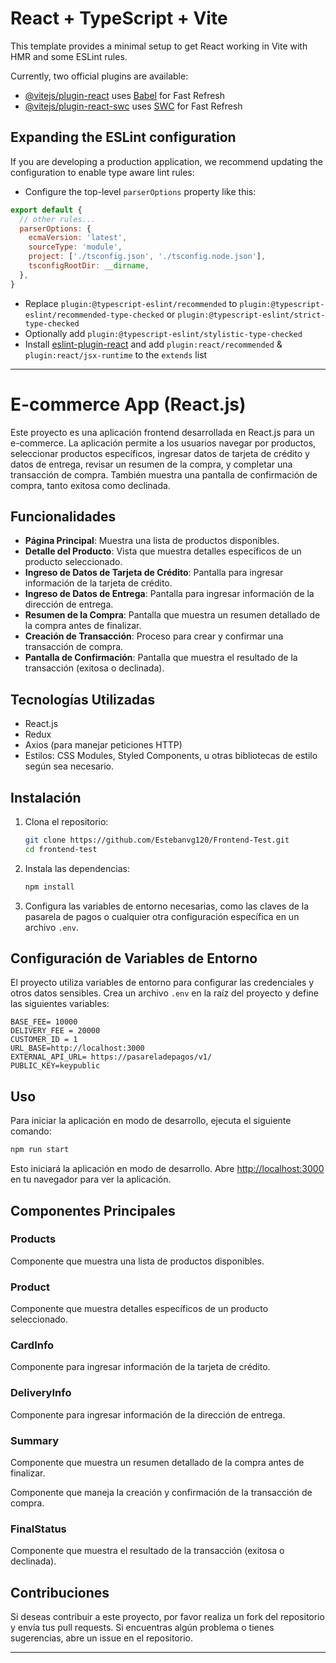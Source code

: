 # React + TypeScript + Vite

This template provides a minimal setup to get React working in Vite with HMR and some ESLint rules.

Currently, two official plugins are available:

- [@vitejs/plugin-react](https://github.com/vitejs/vite-plugin-react/blob/main/packages/plugin-react/README.md) uses [Babel](https://babeljs.io/) for Fast Refresh
- [@vitejs/plugin-react-swc](https://github.com/vitejs/vite-plugin-react-swc) uses [SWC](https://swc.rs/) for Fast Refresh

## Expanding the ESLint configuration

If you are developing a production application, we recommend updating the configuration to enable type aware lint rules:

- Configure the top-level `parserOptions` property like this:

```js
export default {
  // other rules...
  parserOptions: {
    ecmaVersion: 'latest',
    sourceType: 'module',
    project: ['./tsconfig.json', './tsconfig.node.json'],
    tsconfigRootDir: __dirname,
  },
}
```

- Replace `plugin:@typescript-eslint/recommended` to `plugin:@typescript-eslint/recommended-type-checked` or `plugin:@typescript-eslint/strict-type-checked`
- Optionally add `plugin:@typescript-eslint/stylistic-type-checked`
- Install [eslint-plugin-react](https://github.com/jsx-eslint/eslint-plugin-react) and add `plugin:react/recommended` & `plugin:react/jsx-runtime` to the `extends` list

---

# E-commerce App (React.js)

Este proyecto es una aplicación frontend desarrollada en React.js para un e-commerce. La aplicación permite a los usuarios navegar por productos, seleccionar productos específicos, ingresar datos de tarjeta de crédito y datos de entrega, revisar un resumen de la compra, y completar una transacción de compra. También muestra una pantalla de confirmación de compra, tanto exitosa como declinada.

## Funcionalidades

- **Página Principal**: Muestra una lista de productos disponibles.
- **Detalle del Producto**: Vista que muestra detalles específicos de un producto seleccionado.
- **Ingreso de Datos de Tarjeta de Crédito**: Pantalla para ingresar información de la tarjeta de crédito.
- **Ingreso de Datos de Entrega**: Pantalla para ingresar información de la dirección de entrega.
- **Resumen de la Compra**: Pantalla que muestra un resumen detallado de la compra antes de finalizar.
- **Creación de Transacción**: Proceso para crear y confirmar una transacción de compra.
- **Pantalla de Confirmación**: Pantalla que muestra el resultado de la transacción (exitosa o declinada).

## Tecnologías Utilizadas

- React.js
- Redux
- Axios (para manejar peticiones HTTP)
- Estilos: CSS Modules, Styled Components, u otras bibliotecas de estilo según sea necesario.

## Instalación

1. Clona el repositorio:

   ```bash
   git clone https://github.com/Estebanvg120/Frontend-Test.git
   cd frontend-test
   ```

2. Instala las dependencias:

   ```bash
   npm install
   ```

3. Configura las variables de entorno necesarias, como las claves de la pasarela de pagos o cualquier otra configuración específica en un archivo `.env`.

## Configuración de Variables de Entorno

El proyecto utiliza variables de entorno para configurar las credenciales y otros datos sensibles. Crea un archivo `.env` en la raíz del proyecto y define las siguientes variables:

```
BASE_FEE= 10000
DELIVERY_FEE = 20000
CUSTOMER_ID = 1
URL_BASE=http://localhost:3000
EXTERNAL_API_URL= https://pasareladepagos/v1/
PUBLIC_KEY=keypublic
```

## Uso

Para iniciar la aplicación en modo de desarrollo, ejecuta el siguiente comando:

```bash
npm run start
```

Esto iniciará la aplicación en modo de desarrollo. Abre [http://localhost:3000](http://localhost:3000) en tu navegador para ver la aplicación.


## Componentes Principales

### Products

Componente que muestra una lista de productos disponibles.

### Product

Componente que muestra detalles específicos de un producto seleccionado.

### CardInfo

Componente para ingresar información de la tarjeta de crédito.

### DeliveryInfo

Componente para ingresar información de la dirección de entrega.

### Summary

Componente que muestra un resumen detallado de la compra antes de finalizar.

Componente que maneja la creación y confirmación de la transacción de compra.

### FinalStatus

Componente que muestra el resultado de la transacción (exitosa o declinada).

## Contribuciones

Si deseas contribuir a este proyecto, por favor realiza un fork del repositorio y envía tus pull requests. Si encuentras algún problema o tienes sugerencias, abre un issue en el repositorio.

---


